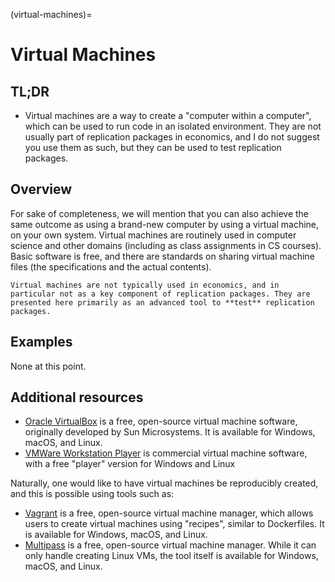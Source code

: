 (virtual-machines)=
# Virtual Machines


## TL;DR

- Virtual machines are a way to create a "computer within a computer", which can be used to run code in an isolated environment. They are not usually part of replication packages in economics, and I do not suggest you use them as such, but they can be used to test replication packages.

## Overview

For sake of completeness, we will mention that you can also achieve the same outcome as using a brand-new computer by using a virtual machine, on your own system. Virtual machines are routinely used in computer science and other domains (including as class assignments in CS courses). Basic software is free, and there are standards on sharing virtual machine files (the specifications and the actual contents). 

```{warning}
Virtual machines are not typically used in economics, and in particular not as a key component of replication packages. They are presented here primarily as an advanced tool to **test** replication packages.
```

## Examples

None at this point. 

## Additional resources

- [Oracle VirtualBox](https://www.virtualbox.org/) is a free, open-source virtual machine software, originally developed by Sun Microsystems. It is available for Windows, macOS, and Linux.
- [VMWare Workstation Player](https://www.vmware.com/products/workstation-player.html) is commercial virtual machine software, with a free "player" version for Windows and Linux

Naturally, one would like to have virtual machines be reproducibly created, and this is possible using tools such as:

- [Vagrant](https://www.vagrantup.com/) is a free, open-source virtual machine manager, which allows users to create virtual machines using "recipes", similar to Dockerfiles. It is available for Windows, macOS, and Linux.
- [Multipass](https://multipass.run/) is a free, open-source virtual machine manager. While it can only handle creating Linux VMs, the tool itself is available for Windows, macOS, and Linux.

